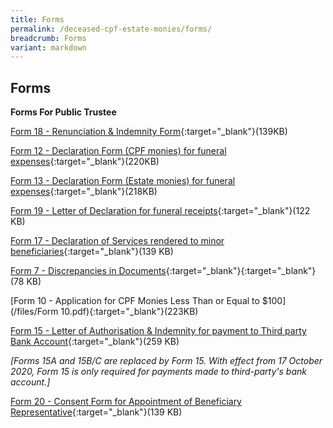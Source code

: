 ```yaml
---
title: Forms
permalink: /deceased-cpf-estate-monies/forms/
breadcrumb: Forms
variant: markdown
---
```

Forms
---

**Forms For Public Trustee**<br>

[Form 18 - Renunciation &amp; Indemnity Form](/files/Form18.pdf){:target="_blank"}(139KB)

[Form 12 - Declaration Form (CPF monies) for funeral expenses](/files/Declarationform(CPFMonies)forfuneralexpenses(Form12).pdf){:target="_blank"}(220KB)

[Form 13 - Declaration Form (Estate monies) for funeral expenses](/files/Declarationform(EstateMonies)forfuneralexpenses(Form13).pdf){:target="_blank"}(218KB)

[Form 19 - Letter of Declaration for funeral receipts](/files/Form%2019_Letter%20of%20Declaration%20for%20Funeral%20Receipts.pdf){:target="_blank"}(122 KB)

[Form 17 - Declaration of Services rendered to minor beneficiaries](/files/DeclarationofServicesrenderedtoMinor(Form17).pdf){:target="_blank"}(139 KB)

[Form 7 - Discrepancies in Documents](/files/DiscrepanciesinDocuments(Form7).pdf){:target="_blank"}{:target="_blank"} (78 KB)

[Form 10 - Application for CPF Monies Less Than or Equal to $100](/files/Form 10.pdf){:target="_blank"}(223KB)

[Form 15 - Letter of Authorisation &amp; Indemnity for payment to Third party Bank Account](/files/Form%2015.pdf){:target="_blank"}(259 KB)

*[Forms 15A and 15B/C are replaced by Form 15. With effect from 17 October 2020, Form 15 is only required for payments made to third-party's bank account.]*

[Form 20 - Consent Form for Appointment of Beneficiary Representative](/files/Form20.pdf){:target="_blank"}(139 KB)